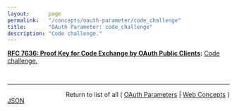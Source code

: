 ```yaml
---
layout:      page
permalink:   "/concepts/oauth-parameter/code_challenge"
title:       "OAuth Parameter: code_challenge"
description: "Code challenge."
---
```


**[RFC 7636: Proof Key for Code Exchange by OAuth Public Clients](/specs/IETF/RFC/7636 "OAuth 2.0 public clients utilizing the Authorization Code Grant are susceptible to the authorization code interception attack.  This specification describes the attack as well as a technique to mitigate against the threat through the use of Proof Key for Code Exchange (PKCE, pronounced &#34;pixy&#34;)."):** [Code challenge.](http://tools.ietf.org/html/rfc7636#section-4.3 "Read documentation for OAuth Parameter &#34;code_challenge&#34;")

<br/>
<hr/>

<p style="float : left"><a href="./code_challenge.json" title="JSON representing this particular Web Concept value">JSON</a></p>
<p style="text-align: right">Return to list of all ( <a href="../oauth-parameters">OAuth Parameters</a> | <a href="../">Web Concepts</a> )</p>
